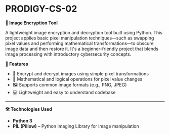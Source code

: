 # PRODIGY-CS-02

**🔐 Image Encryption Tool**

A lightweight image encryption and decryption tool built using Python. This project applies basic pixel manipulation techniques—such as swapping pixel values and performing mathematical transformations—to obscure image data and then restore it. It's a beginner-friendly project that blends image processing with introductory cybersecurity concepts.


**🚀 Features**

- 🔁 Encrypt and decrypt images using simple pixel transformations
- 🧮 Mathematical and logical operations for pixel value changes
- 🖼️ Supports common image formats (e.g., PNG, JPEG)
- 💻 Lightweight and easy to understand codebase

---

**🛠️ Technologies Used**

- **Python 3**
- **PIL (Pillow)** – Python Imaging Library for image manipulation


